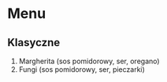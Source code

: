 # Menu

## Klasyczne
  1. Margherita (sos pomidorowy, ser, oregano)
  2. Fungi (sos pomidorowy, ser, pieczarki)
